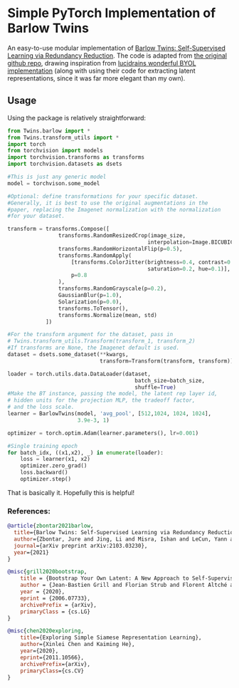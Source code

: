 # Simple PyTorch Implementation of Barlow Twins
An easy-to-use modular implementation of [Barlow Twins: Self-Supervised Learning via Redundancy Reduction](https://arxiv.org/abs/2103.03230).
The code is adapted from [the original github repo](https://github.com/facebookresearch/barlowtwins),
drawing inspiration from [lucidrains wonderful BYOL implementation](https://github.com/lucidrains/byol-pytorch)
(along with using their code for extracting latent representations, since it was far more elegant than my own).

## Usage
Using the package is relatively straightforward:

```python
from Twins.barlow import *
from Twins.transform_utils import *
import torch
from torchvision import models
import torchvision.transforms as transforms
import torchvision.datasets as dsets

#This is just any generic model
model = torchvison.some_model

#Optional: define transformations for your specific dataset.
#Generally, it is best to use the original augmentations in the
#paper, replacing the Imagenet normalization with the normalization
#for your dataset.

transform = transforms.Compose([
                transforms.RandomResizedCrop(image_size,
                                            interpolation=Image.BICUBIC),
                transforms.RandomHorizontalFlip(p=0.5),
                transforms.RandomApply(
                    [transforms.ColorJitter(brightness=0.4, contrast=0.4,
                                            saturation=0.2, hue=0.1)],
                    p=0.8
                ),
                transforms.RandomGrayscale(p=0.2),
                GaussianBlur(p=1.0),
                Solarization(p=0.0),
                transforms.ToTensor(),
                transforms.Normalize(mean, std)
            ])

#For the transform argument for the dataset, pass in 
# Twins.transform_utils.Transform(transform_1, transform_2)
#If transforms are None, the Imagenet default is used.
dataset = dsets.some_dataset(**kwargs, 
                             transform=Transform(transform, transform))

loader = torch.utils.data.DataLoader(dataset,
                                        batch_size=batch_size,
                                        shuffle=True)
#Make the BT instance, passing the model, the latent rep layer id,
# hidden units for the projection MLP, the tradeoff factor,
# and the loss scale.
learner = BarlowTwins(model, 'avg_pool', [512,1024, 1024, 1024],
                      3.9e-3, 1)

optimizer = torch.optim.Adam(learner.parameters(), lr=0.001)

#Single training epoch
for batch_idx, ((x1,x2), _) in enumerate(loader):
    loss = learner(x1, x2)
    optimizer.zero_grad()
    loss.backward()
    optimizer.step()
```
That is basically it. Hopefully this is helpful!

### References:
```bibtex
@article{zbontar2021barlow,
  title={Barlow Twins: Self-Supervised Learning via Redundancy Reduction},
  author={Zbontar, Jure and Jing, Li and Misra, Ishan and LeCun, Yann and Deny, St{\'e}phane},
  journal={arXiv preprint arXiv:2103.03230},
  year={2021}
}
```
```bibtex
@misc{grill2020bootstrap,
    title = {Bootstrap Your Own Latent: A New Approach to Self-Supervised Learning},
    author = {Jean-Bastien Grill and Florian Strub and Florent Altché and Corentin Tallec and Pierre H. Richemond and Elena Buchatskaya and Carl Doersch and Bernardo Avila Pires and Zhaohan Daniel Guo and Mohammad Gheshlaghi Azar and Bilal Piot and Koray Kavukcuoglu and Rémi Munos and Michal Valko},
    year = {2020},
    eprint = {2006.07733},
    archivePrefix = {arXiv},
    primaryClass = {cs.LG}
}
```

```bibtex
@misc{chen2020exploring,
    title={Exploring Simple Siamese Representation Learning}, 
    author={Xinlei Chen and Kaiming He},
    year={2020},
    eprint={2011.10566},
    archivePrefix={arXiv},
    primaryClass={cs.CV}
}
```
